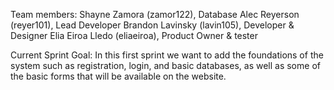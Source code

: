 Team members:
Shayne Zamora (zamor122),  Database
Alec Reyerson (reyer101),  Lead Developer 
Brandon Lavinsky (lavin105),  Developer & Designer
Elia Eiroa Lledo (eliaeiroa),  Product Owner & tester



Current Sprint Goal:
In this first sprint we want to add the foundations of the system such as registration, login, and basic databases, as well as some of the basic forms that will be available on the website. 
